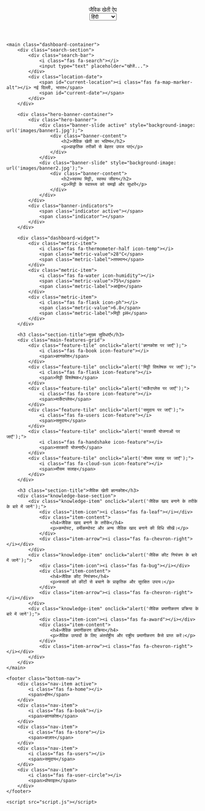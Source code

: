 <!DOCTYPE html>
<html lang="hi">
<head>
    <meta charset="UTF-8">
    <meta name="viewport" content="width=device-width, initial-scale=1.0">
    <title>जैविक खेती ऐप - डैशबोर्ड</title>
    <link rel="stylesheet" href="style.css">
    <link href="https://fonts.googleapis.com/css2?family=Noto+Sans+Devanagari:wght@400;700&display=swap" rel="stylesheet">
    <link rel="stylesheet" href="https://cdnjs.cloudflare.com/ajax/libs/font-awesome/6.0.0-beta3/css/all.min.css">
</head>
<body>
    <header class="top-bar">
        <div class="app-name">जैविक खेती ऐप</div>
        <div class="header-icons">
            <select id="language-selector" class="language-selector">
                <option value="hi">हिंदी</option>
                <option value="en">English</option>
                <option value="es">Español</option>
            </select>
            <i class="fas fa-bell"></i>
            <i class="fas fa-user-circle"></i>
        </div>
    </header>

    <main class="dashboard-container">
        <div class="search-section">
            <div class="search-bar">
                <i class="fas fa-search"></i>
                <input type="text" placeholder="खोजें...">
            </div>
            <div class="location-date">
                <span id="current-location"><i class="fas fa-map-marker-alt"></i> नई दिल्ली, भारत</span>
                <span id="current-date"></span>
            </div>
        </div>

        <div class="hero-banner-container">
            <div class="hero-banner">
                <div class="banner-slide active" style="background-image: url('images/banner1.jpg');">
                    <div class="banner-content">
                        <h2>जैविक खेती का भविष्य</h2>
                        <p>प्राकृतिक तरीकों से बेहतर उपज पाएं</p>
                    </div>
                </div>
                <div class="banner-slide" style="background-image: url('images/banner2.jpg');">
                    <div class="banner-content">
                        <h2>स्वस्थ मिट्टी, स्वस्थ जीवन</h2>
                        <p>मिट्टी के स्वास्थ्य को समझें और सुधारें</p>
                    </div>
                </div>
            </div>
            <div class="banner-indicators">
                <span class="indicator active"></span>
                <span class="indicator"></span>
            </div>
        </div>

        <div class="dashboard-widget">
            <div class="metric-item">
                <i class="fas fa-thermometer-half icon-temp"></i>
                <span class="metric-value">28°C</span>
                <span class="metric-label">तापमान</span>
            </div>
            <div class="metric-item">
                <i class="fas fa-water icon-humidity"></i>
                <span class="metric-value">75%</span>
                <span class="metric-label">आर्द्रता</span>
            </div>
            <div class="metric-item">
                <i class="fas fa-flask icon-ph"></i>
                <span class="metric-value">6.8</span>
                <span class="metric-label">मिट्टी pH</span>
            </div>
        </div>

        <h3 class="section-title">मुख्य सुविधाएँ</h3>
        <div class="main-features-grid">
            <div class="feature-tile" onclick="alert('ज्ञानकोश पर जाएँ');">
                <i class="fas fa-book icon-feature"></i>
                <span>ज्ञानकोश</span>
            </div>
            <div class="feature-tile" onclick="alert('मिट्टी विश्लेषक पर जाएँ');">
                <i class="fas fa-flask icon-feature"></i>
                <span>मिट्टी विश्लेषक</span>
            </div>
            <div class="feature-tile" onclick="alert('मार्केटप्लेस पर जाएँ');">
                <i class="fas fa-store icon-feature"></i>
                <span>मार्केटप्लेस</span>
            </div>
            <div class="feature-tile" onclick="alert('समुदाय पर जाएँ');">
                <i class="fas fa-users icon-feature"></i>
                <span>समुदाय</span>
            </div>
            <div class="feature-tile" onclick="alert('सरकारी योजनाओं पर जाएँ');">
                <i class="fas fa-handshake icon-feature"></i>
                <span>सरकारी योजनाएँ</span>
            </div>
            <div class="feature-tile" onclick="alert('मौसम सलाह पर जाएँ');">
                <i class="fas fa-cloud-sun icon-feature"></i>
                <span>मौसम सलाह</span>
            </div>
        </div>

        <h3 class="section-title">जैविक खेती ज्ञानकोश</h3>
        <div class="knowledge-base-section">
            <div class="knowledge-item" onclick="alert('जैविक खाद बनाने के तरीके के बारे में जानें');">
                <div class="item-icon"><i class="fas fa-leaf"></i></div>
                <div class="item-content">
                    <h4>जैविक खाद बनाने के तरीके</h4>
                    <p>कम्पोस्ट, वर्मीकम्पोस्ट और अन्य जैविक खाद बनाने की विधि सीखें।</p>
                </div>
                <div class="item-arrow"><i class="fas fa-chevron-right"></i></div>
            </div>
            <div class="knowledge-item" onclick="alert('जैविक कीट नियंत्रण के बारे में जानें');">
                <div class="item-icon"><i class="fas fa-bug"></i></div>
                <div class="item-content">
                    <h4>जैविक कीट नियंत्रण</h4>
                    <p>फसलों को कीटों से बचाने के प्राकृतिक और सुरक्षित उपाय।</p>
                </div>
                <div class="item-arrow"><i class="fas fa-chevron-right"></i></div>
            </div>
            <div class="knowledge-item" onclick="alert('जैविक प्रमाणीकरण प्रक्रिया के बारे में जानें');">
                <div class="item-icon"><i class="fas fa-award"></i></div>
                <div class="item-content">
                    <h4>जैविक प्रमाणीकरण प्रक्रिया</h4>
                    <p>जैविक उत्पादों के लिए अंतर्राष्ट्रीय और राष्ट्रीय प्रमाणीकरण कैसे प्राप्त करें।</p>
                </div>
                <div class="item-arrow"><i class="fas fa-chevron-right"></i></div>
            </div>
        </div>
    </main>

    <footer class="bottom-nav">
        <div class="nav-item active">
            <i class="fas fa-home"></i>
            <span>होम</span>
        </div>
        <div class="nav-item">
            <i class="fas fa-book"></i>
            <span>ज्ञानकोश</span>
        </div>
        <div class="nav-item">
            <i class="fas fa-store"></i>
            <span>बाज़ार</span>
        </div>
        <div class="nav-item">
            <i class="fas fa-users"></i>
            <span>समुदाय</span>
        </div>
        <div class="nav-item">
            <i class="fas fa-user-circle"></i>
            <span>प्रोफाइल</span>
        </div>
    </footer>

    <script src="script.js"></script>
</body>
</html>

